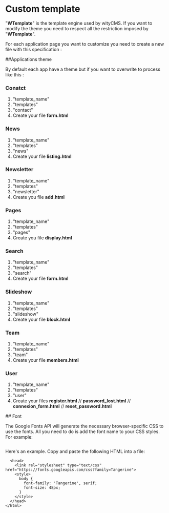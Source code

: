 # Custom template

"**WTemplate**" is the template engine used by wityCMS.
If you want to modify the theme you need to respect all the restriction imposed by "**WTemplate**". 

For each application page you want to customize you need to create a new file with this specification : 

##Applications theme

By default each app have a theme but if you want to overwrite to process like this : 

### Conatct

1. "template_name"
2. "templates"
3. "contact"
4. Create your file **form.html**

### News

1. "template_name"
2. "templates"
3. "news"
4. Create your file **listing.html**

### Newsletter

1. "template_name"
2. "templates"
3. "newsletter"
4. Create you file **add.html**

### Pages

1. "template_name"
2. "templates"
3. "pages"
4. Create you file **display.html**

### Search

1. "template_name"
2. "templates"
3. "search"
4. Create your file **form.html**

### Slideshow

1. "template_name"
2. "templates"
3. "slideshow"
4. Create your file **block.html**

### Team

1. "template_name"
2. "templates"
3. "team"
4. Create your file **members.html**

### User

1. "template_name"
2. "templates"
3. "user"
4. Create your files **register.html** // **password_lost.html** // **connexion_form.html** // **reset_password.html**

## Font

The Google Fonts API will generate the necessary browser-specific CSS to use the fonts. All you need to do is add the font name to your CSS styles. For example:

```font-family: 'Open Sans', sans-serif;
```

Here's an example. Copy and paste the following HTML into a file:

```<html>
  <head>
    <link rel="stylesheet" type="text/css" href="https://fonts.googleapis.com/css?family=Tangerine">
    <style>
      body {
        font-family: 'Tangerine', serif;
        font-size: 48px;
      }
    </style>
  </head>
</html>
```